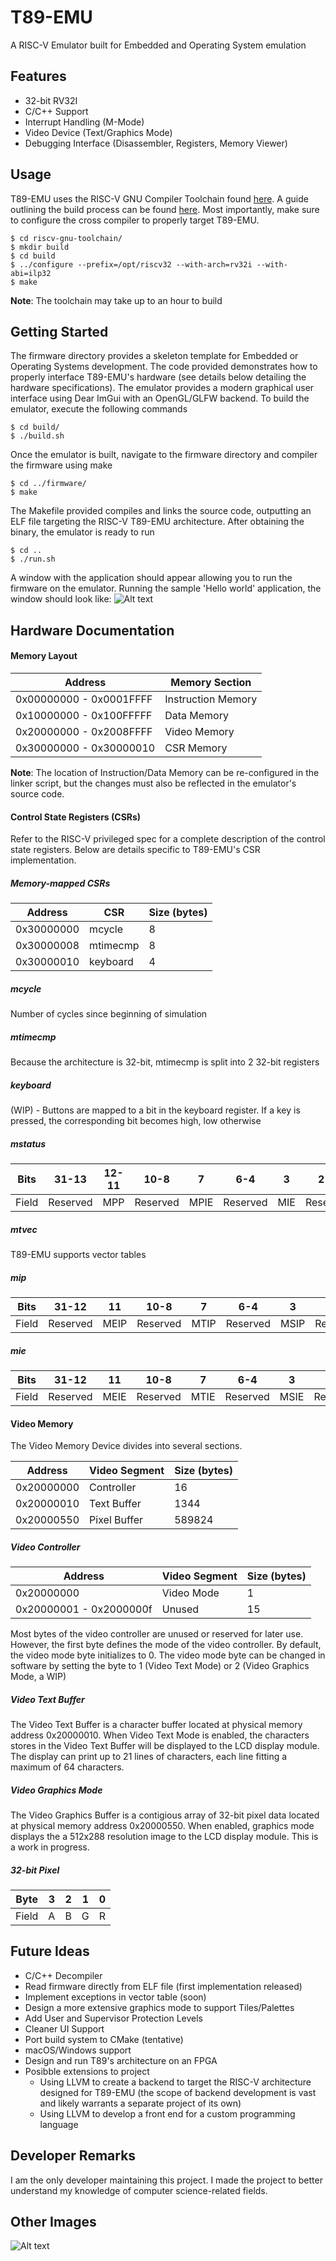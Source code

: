 # T89-EMU
A RISC-V Emulator built for Embedded and Operating System emulation

## Features
 * 32-bit RV32I
 * C/C++ Support
 * Interrupt Handling (M-Mode)
 * Video Device (Text/Graphics Mode)
 * Debugging Interface (Disassembler, Registers, Memory Viewer)

## Usage
T89-EMU uses the RISC-V GNU Compiler Toolchain found <a href="https://github.com/riscv-collab/riscv-gnu-toolchain" target="_blank">here</a>. A guide outlining the build process can be found <a href="https://mindchasers.com/dev/rv-getting-started" target="_blank">here</a>. Most importantly, make sure to configure the cross compiler to properly target T89-EMU.

```console
$ cd riscv-gnu-toolchain/
$ mkdir build
$ cd build
$ ../configure --prefix=/opt/riscv32 --with-arch=rv32i --with-abi=ilp32
$ make
```
**Note**: The toolchain may take up to an hour to build

## Getting Started

The firmware directory provides a skeleton template for Embedded or Operating Systems development. The code provided demonstrates how to properly interface T89-EMU's hardware (see details below detailing the hardware specifications). The emulator provides a modern graphical user interface using Dear ImGui with an OpenGL/GLFW backend. To build the emulator, execute the following commands

```console
$ cd build/
$ ./build.sh
```

Once the emulator is built, navigate to the firmware directory and compiler the firmware using make
```console
$ cd ../firmware/
$ make
```
The Makefile provided compiles and links the source code, outputting an ELF file targeting the RISC-V T89-EMU architecture. After obtaining the binary, the emulator is ready to run

```console
$ cd ..
$ ./run.sh
```

A window with the application should appear allowing you to run the firmware on the emulator. Running the sample 'Hello world' application, the window should look like:
![Alt text](./img/sample2.png "Hello World Example Pt. 2")

## Hardware Documentation

#### Memory Layout
Address                 | Memory Section 
---                     | --- 
0x00000000 - 0x0001FFFF | Instruction Memory
0x10000000 - 0x100FFFFF | Data Memory
0x20000000 - 0x2008FFFF | Video Memory
0x30000000 - 0x30000010 | CSR Memory

**Note**: The location of Instruction/Data Memory can be re-configured in the linker script, but the changes must also be reflected in the emulator's source code.

#### Control State Registers (CSRs)

Refer to the RISC-V privileged spec for a complete description of the control state registers. Below are details specific to T89-EMU's CSR implementation.
##### Memory-mapped CSRs
Address                 | CSR                   | Size (bytes) 
---                     | ---                   | ---
0x30000000              | mcycle                | 8
0x30000008              | mtimecmp              | 8
0x30000010              | keyboard              | 4

##### mcycle
Number of cycles since beginning of simulation

##### mtimecmp
Because the architecture is 32-bit, mtimecmp is split into 2 32-bit registers

##### keyboard
(WIP) - Buttons are mapped to a bit in the keyboard register. If a key is pressed, the corresponding bit becomes high, low otherwise

##### mstatus

Bits    | 31-13 | 12-11 | 10-8 | 7 | 6-4 | 3 | 2-0
---     | --- | --- | --- |--- |--- |--- |---
Field   | Reserved | MPP | Reserved | MPIE | Reserved | MIE | Reserved

##### mtvec
T89-EMU supports vector tables

##### mip
Bits    | 31-12 | 11 | 10-8 | 7 | 6-4 | 3 | 2-0
---     | --- | --- | --- |--- |--- |--- |---
Field   | Reserved | MEIP | Reserved | MTIP | Reserved | MSIP | Reserved

##### mie
Bits    | 31-12 | 11 | 10-8 | 7 | 6-4 | 3 | 2-0
---     | --- | --- | --- |--- |--- |--- |---
Field   | Reserved | MEIE | Reserved | MTIE | Reserved | MSIE | Reserved

#### Video Memory
The Video Memory Device divides into several sections.

Address                 | Video Segment         | Size (bytes) 
---                     | ---                   | ---
0x20000000              | Controller            | 16
0x20000010              | Text Buffer           | 1344
0x20000550              | Pixel Buffer          | 589824

##### Video Controller
Address                 | Video Segment         | Size (bytes) 
---                     | ---                   | ---
0x20000000              | Video Mode            | 1
0x20000001 - 0x2000000f | Unused                | 15

Most bytes of the video controller are unused or reserved for later use. However, the first byte defines the mode of the video controller. By default, the video mode byte initializes to 0. The video mode byte can be changed in software by setting the byte to 1 (Video Text Mode) or 2 (Video Graphics Mode, a WIP)

##### Video Text Buffer

The Video Text Buffer is a character buffer located at physical memory address 0x20000010. When Video Text Mode is enabled, the characters stores in the Video Text Buffer will be displayed to the LCD display module. The display can print up to 21 lines of characters, each line fitting a maximum of 64 characters.

##### Video Graphics Mode

The Video Graphics Buffer is a contigious array of 32-bit pixel data located at physical memory address 0x20000550. When enabled, graphics mode displays the a 512x288 resolution image to the LCD display module. This is a work in progress.

##### 32-bit Pixel
Byte    | 3   | 2   | 1   | 0   |
---     | --- | --- | --- | --- |
Field   | A | B | G | R

## Future Ideas

 * C/C++ Decompiler
 * Read firmware directly from ELF file (first implementation released)
 * Implement exceptions in vector table (soon)
 * Design a more extensive graphics mode to support Tiles/Palettes
 * Add User and Supervisor Protection Levels
 * Cleaner UI Support
 * Port build system to CMake (tentative)
 * macOS/Windows support
 * Design and run T89's architecture on an FPGA
 * Posibble extensions to project 
    - Using LLVM to create a backend to target the RISC-V architecture designed
      for T89-EMU (the scope of backend development is vast and likely warrants
      a separate project of its own)
    - Using LLVM to develop a front end for a custom programming language
    

## Developer Remarks
I am the only developer maintaining this project. I made the project to better understand my knowledge of computer science-related fields.

## Other Images
![Alt text](./img/sample1.png "Hello World Example Pt. 1")
